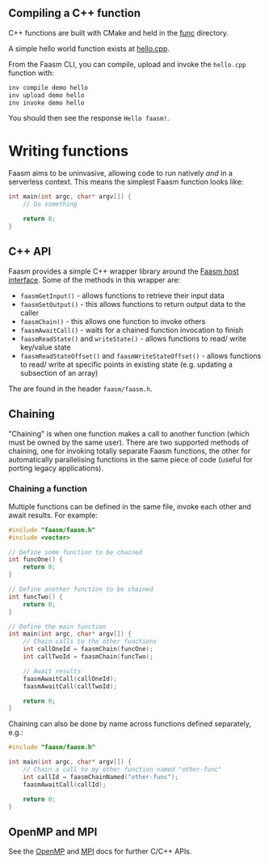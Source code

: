 ## Compiling a C++ function

C++ functions are built with CMake and held in the [func](../func) directory. 

A simple hello world function exists at [hello.cpp](../func/demo/hello.cpp).

From the Faasm CLI, you can compile, upload and invoke the `hello.cpp` 
function with:

```bash
inv compile demo hello
inv upload demo hello
inv invoke demo hello
```

You should then see the response `Hello faasm!`.

# Writing functions

Faasm aims to be uninvasive, allowing code to run natively _and_ in a serverless
context. This means the simplest Faasm function looks like:

```c++
int main(int argc, char* argv[]) {
    // Do something

    return 0;
}
```

## C++ API

Faasm provides a simple C++ wrapper library around the [Faasm host
interface](host_interface.md).  Some of the methods in this wrapper are:

- `faasmGetInput()` - allows functions to retrieve their input data
- `faasmSetOutput()` - this allows functions to return output data to the caller
- `faasmChain()` - this allows one function to invoke others
- `faasmAwaitCall()` - waits for a chained function invocation to finish
- `faasmReadState()` and `writeState()` - allows functions to read/ write key/value state
- `faasmReadStateOffset()` and `faasmWriteStateOffset()` - allows functions to
  read/ write at specific points in existing state (e.g. updating a subsection
  of an array)

The are found in the header `faasm/faasm.h`.

## Chaining

"Chaining" is when one function makes a call to another function (which must be
owned by the same user).  There are two supported methods of chaining, one for
invoking totally separate Faasm functions, the other for automatically
parallelising functions in the same piece of code (useful for porting legacy
applications).

### Chaining a function

Multiple functions can be defined in the same file, invoke each other and await
results. For example:

```c++
#include "faasm/faasm.h"
#include <vector>

// Define some function to be chained
int funcOne() {
    return 0;
}

// Define another function to be chained
int funcTwo() {
    return 0;
}

// Define the main function
int main(int argc, char* argv[]) {
    // Chain calls to the other functions
    int callOneId = faasmChain(funcOne);
    int callTwoId = faasmChain(funcTwo);

    // Await results
    faasmAwaitCall(callOneId);
    faasmAwaitCall(callTwoId);

    return 0;
}
```

Chaining can also be done by name across functions defined separately, e.g.:

```c++
#include "faasm/faasm.h"

int main(int argc, char* argv[]) {
    // Chain a call to my other function named "other-func"
    int callId = faasmChainNamed("other-func");
    faasmAwaitCall(callId);

    return 0;
}
```

## OpenMP and MPI

See the [OpenMP](openmp.md) and [MPI](mpi.md) docs for further C/C++ APIs.
